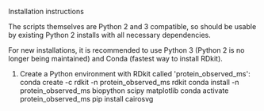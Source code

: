Installation instructions

The scripts themselves are Python 2 and 3 compatible, so should be usable by existing Python 2 installs with all necessary dependencies.

For new installations, it is recommended to use Python 3 (Python 2 is no longer being maintained) and Conda (fastest way to install RDkit).

1. Create a Python environment with RDkit called 'protein_observed_ms':
	conda create -c rdkit -n protein_observed_ms rdkit
	conda install -n protein_observed_ms biopython scipy matplotlib
	conda activate protein_observed_ms
	pip install cairosvg
